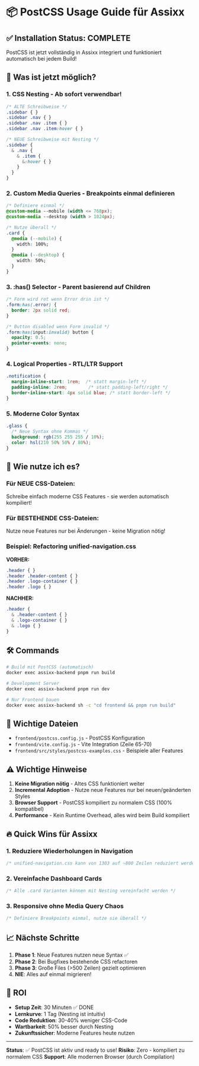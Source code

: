 # 📦 PostCSS Usage Guide für Assixx

## ✅ Installation Status: COMPLETE

PostCSS ist jetzt vollständig in Assixx integriert und funktioniert automatisch bei jedem Build!

## 🚀 Was ist jetzt möglich?

### 1. **CSS Nesting** - Ab sofort verwendbar!

```css
/* ALTE Schreibweise */
.sidebar { }
.sidebar .nav { }
.sidebar .nav .item { }
.sidebar .nav .item:hover { }

/* NEUE Schreibweise mit Nesting */
.sidebar {
  & .nav {
    & .item {
      &:hover { }
    }
  }
}
```

### 2. **Custom Media Queries** - Breakpoints einmal definieren

```css
/* Definiere einmal */
@custom-media --mobile (width <= 768px);
@custom-media --desktop (width > 1024px);

/* Nutze überall */
.card {
  @media (--mobile) {
    width: 100%;
  }
  @media (--desktop) {
    width: 50%;
  }
}
```

### 3. **:has() Selector** - Parent basierend auf Children

```css
/* Form wird rot wenn Error drin ist */
.form:has(.error) {
  border: 2px solid red;
}

/* Button disabled wenn Form invalid */
.form:has(input:invalid) button {
  opacity: 0.5;
  pointer-events: none;
}
```

### 4. **Logical Properties** - RTL/LTR Support

```css
.notification {
  margin-inline-start: 1rem;  /* statt margin-left */
  padding-inline: 2rem;        /* statt padding-left/right */
  border-inline-start: 4px solid blue; /* statt border-left */
}
```

### 5. **Moderne Color Syntax**

```css
.glass {
  /* Neue Syntax ohne Kommas */
  background: rgb(255 255 255 / 10%);
  color: hsl(210 50% 50% / 80%);
}
```

## 📝 Wie nutze ich es?

### Für NEUE CSS-Dateien:
Schreibe einfach moderne CSS Features - sie werden automatisch kompiliert!

### Für BESTEHENDE CSS-Dateien:
Nutze neue Features nur bei Änderungen - keine Migration nötig!

### Beispiel: Refactoring unified-navigation.css

**VORHER:**
```css
.header { }
.header .header-content { }
.header .logo-container { }
.header .logo { }
```

**NACHHER:**
```css
.header {
  & .header-content { }
  & .logo-container { }
  & .logo { }
}
```

## 🛠️ Commands

```bash
# Build mit PostCSS (automatisch)
docker exec assixx-backend pnpm run build

# Development Server
docker exec assixx-backend pnpm run dev

# Nur Frontend bauen
docker exec assixx-backend sh -c "cd frontend && pnpm run build"
```

## 📁 Wichtige Dateien

- `frontend/postcss.config.js` - PostCSS Konfiguration
- `frontend/vite.config.js` - Vite Integration (Zeile 65-70)
- `frontend/src/styles/postcss-examples.css` - Beispiele aller Features

## ⚠️ Wichtige Hinweise

1. **Keine Migration nötig** - Altes CSS funktioniert weiter
2. **Incremental Adoption** - Nutze neue Features nur bei neuen/geänderten Styles
3. **Browser Support** - PostCSS kompiliert zu normalem CSS (100% kompatibel)
4. **Performance** - Kein Runtime Overhead, alles wird beim Build kompiliert

## 🔥 Quick Wins für Assixx

### 1. Reduziere Wiederholungen in Navigation
```css
/* unified-navigation.css kann von 1303 auf ~800 Zeilen reduziert werden */
```

### 2. Vereinfache Dashboard Cards
```css
/* Alle .card Varianten können mit Nesting vereinfacht werden */
```

### 3. Responsive ohne Media Query Chaos
```css
/* Definiere Breakpoints einmal, nutze sie überall */
```

## 📈 Nächste Schritte

1. **Phase 1**: Neue Features nutzen neue Syntax ✅
2. **Phase 2**: Bei Bugfixes bestehende CSS refactoren
3. **Phase 3**: Große Files (>500 Zeilen) gezielt optimieren
4. **NIE**: Alles auf einmal migrieren!

## 🎯 ROI

- **Setup Zeit**: 30 Minuten ✅ DONE
- **Lernkurve**: 1 Tag (Nesting ist intuitiv)
- **Code Reduktion**: 30-40% weniger CSS-Code
- **Wartbarkeit**: 50% besser durch Nesting
- **Zukunftssicher**: Moderne Features heute nutzen

---

**Status**: ✅ PostCSS ist aktiv und ready to use!
**Risiko**: Zero - kompiliert zu normalem CSS
**Support**: Alle modernen Browser (durch Compilation)
